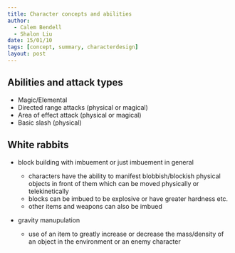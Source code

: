 ```yaml
---
title: Character concepts and abilities
author: 
  - Calem Bendell
  - Shalon Liu
date: 15/01/10
tags: [concept, summary, characterdesign]
layout: post
---
```


## Abilities and attack types

+ Magic/Elemental
+ Directed range attacks (physical or magical)
+ Area of effect attack (physical or magical)
+ Basic slash (physical)

## White rabbits

+ block building with imbuement or just imbuement in general
	+ characters have the ability to manifest blobbish/blockish physical objects in front of them which can be moved physically or telekinetically
	+ blocks can be imbued to be explosive or have greater hardness etc.
	+ other items and weapons can also be imbued 

+ gravity manupulation 
	+ use of an item to greatly increase or decrease the mass/density of an object in the environment or an enemy character

